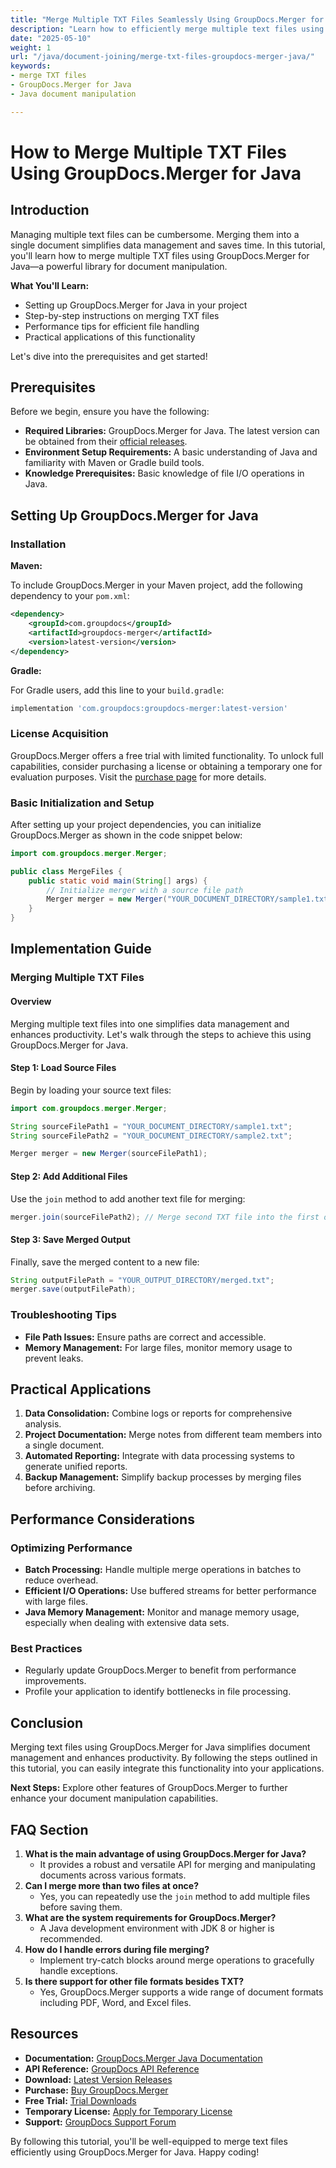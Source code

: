 ```yaml
---
title: "Merge Multiple TXT Files Seamlessly Using GroupDocs.Merger for Java"
description: "Learn how to efficiently merge multiple text files using GroupDocs.Merger for Java. This tutorial provides step-by-step instructions and performance tips."
date: "2025-05-10"
weight: 1
url: "/java/document-joining/merge-txt-files-groupdocs-merger-java/"
keywords:
- merge TXT files
- GroupDocs.Merger for Java
- Java document manipulation

---
```



# How to Merge Multiple TXT Files Using GroupDocs.Merger for Java

## Introduction

Managing multiple text files can be cumbersome. Merging them into a single document simplifies data management and saves time. In this tutorial, you'll learn how to merge multiple TXT files using GroupDocs.Merger for Java—a powerful library for document manipulation.

**What You'll Learn:**
- Setting up GroupDocs.Merger for Java in your project
- Step-by-step instructions on merging TXT files
- Performance tips for efficient file handling
- Practical applications of this functionality

Let's dive into the prerequisites and get started!

## Prerequisites

Before we begin, ensure you have the following:

- **Required Libraries:** GroupDocs.Merger for Java. The latest version can be obtained from their [official releases](https://releases.groupdocs.com/merger/java/).
- **Environment Setup Requirements:** A basic understanding of Java and familiarity with Maven or Gradle build tools.
- **Knowledge Prerequisites:** Basic knowledge of file I/O operations in Java.

## Setting Up GroupDocs.Merger for Java

### Installation

**Maven:**

To include GroupDocs.Merger in your Maven project, add the following dependency to your `pom.xml`:

```xml
<dependency>
    <groupId>com.groupdocs</groupId>
    <artifactId>groupdocs-merger</artifactId>
    <version>latest-version</version>
</dependency>
```

**Gradle:**

For Gradle users, add this line to your `build.gradle`:

```gradle
implementation 'com.groupdocs:groupdocs-merger:latest-version'
```

### License Acquisition

GroupDocs.Merger offers a free trial with limited functionality. To unlock full capabilities, consider purchasing a license or obtaining a temporary one for evaluation purposes. Visit the [purchase page](https://purchase.groupdocs.com/buy) for more details.

### Basic Initialization and Setup

After setting up your project dependencies, you can initialize GroupDocs.Merger as shown in the code snippet below:

```java
import com.groupdocs.merger.Merger;

public class MergeFiles {
    public static void main(String[] args) {
        // Initialize merger with a source file path
        Merger merger = new Merger("YOUR_DOCUMENT_DIRECTORY/sample1.txt");
    }
}
```

## Implementation Guide

### Merging Multiple TXT Files

#### Overview

Merging multiple text files into one simplifies data management and enhances productivity. Let's walk through the steps to achieve this using GroupDocs.Merger for Java.

#### Step 1: Load Source Files

Begin by loading your source text files:

```java
import com.groupdocs.merger.Merger;

String sourceFilePath1 = "YOUR_DOCUMENT_DIRECTORY/sample1.txt";
String sourceFilePath2 = "YOUR_DOCUMENT_DIRECTORY/sample2.txt";

Merger merger = new Merger(sourceFilePath1);
```

#### Step 2: Add Additional Files

Use the `join` method to add another text file for merging:

```java
merger.join(sourceFilePath2); // Merge second TXT file into the first one
```

#### Step 3: Save Merged Output

Finally, save the merged content to a new file:

```java
String outputFilePath = "YOUR_OUTPUT_DIRECTORY/merged.txt";
merger.save(outputFilePath);
```

### Troubleshooting Tips

- **File Path Issues:** Ensure paths are correct and accessible.
- **Memory Management:** For large files, monitor memory usage to prevent leaks.

## Practical Applications

1. **Data Consolidation:** Combine logs or reports for comprehensive analysis.
2. **Project Documentation:** Merge notes from different team members into a single document.
3. **Automated Reporting:** Integrate with data processing systems to generate unified reports.
4. **Backup Management:** Simplify backup processes by merging files before archiving.

## Performance Considerations

### Optimizing Performance

- **Batch Processing:** Handle multiple merge operations in batches to reduce overhead.
- **Efficient I/O Operations:** Use buffered streams for better performance with large files.
- **Java Memory Management:** Monitor and manage memory usage, especially when dealing with extensive data sets.

### Best Practices

- Regularly update GroupDocs.Merger to benefit from performance improvements.
- Profile your application to identify bottlenecks in file processing.

## Conclusion

Merging text files using GroupDocs.Merger for Java simplifies document management and enhances productivity. By following the steps outlined in this tutorial, you can easily integrate this functionality into your applications.

**Next Steps:** Explore other features of GroupDocs.Merger to further enhance your document manipulation capabilities.

## FAQ Section

1. **What is the main advantage of using GroupDocs.Merger for Java?**
   - It provides a robust and versatile API for merging and manipulating documents across various formats.
2. **Can I merge more than two files at once?**
   - Yes, you can repeatedly use the `join` method to add multiple files before saving them.
3. **What are the system requirements for GroupDocs.Merger?**
   - A Java development environment with JDK 8 or higher is recommended.
4. **How do I handle errors during file merging?**
   - Implement try-catch blocks around merge operations to gracefully handle exceptions.
5. **Is there support for other file formats besides TXT?**
   - Yes, GroupDocs.Merger supports a wide range of document formats including PDF, Word, and Excel files.

## Resources

- **Documentation:** [GroupDocs.Merger Java Documentation](https://docs.groupdocs.com/merger/java/)
- **API Reference:** [GroupDocs API Reference](https://reference.groupdocs.com/merger/java/)
- **Download:** [Latest Version Releases](https://releases.groupdocs.com/merger/java/)
- **Purchase:** [Buy GroupDocs.Merger](https://purchase.groupdocs.com/buy)
- **Free Trial:** [Trial Downloads](https://releases.groupdocs.com/merger/java/)
- **Temporary License:** [Apply for Temporary License](https://purchase.groupdocs.com/temporary-license/)
- **Support:** [GroupDocs Support Forum](https://forum.groupdocs.com/c/merger/) 

By following this tutorial, you'll be well-equipped to merge text files efficiently using GroupDocs.Merger for Java. Happy coding!

